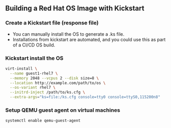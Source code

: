 Building a Red Hat OS Image with Kickstart
-------------------------------------------

### Create a Kickstart file (response file)

- You can manually install the OS to generate a .ks file. 
- Installations from kickstart are automated, and you could use this as part of a CI/CD OS build.

### Kickstart install the OS

```bash
virt-install \
  --name guest1-rhel7 \
  --memory 2048 --vcpus 2 --disk size=8 \
  --location http://example.com/path/to/os \
  --os-variant rhel7 \
  --initrd-inject /path/to/ks.cfg \
  --extra-args="ks=file:/ks.cfg console=tty0 console=ttyS0,115200n8"
```

### Setup QEMU guest agent on virtual machines

```
systemctl enable qemu-guest-agent
```

